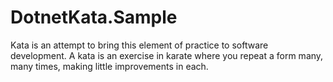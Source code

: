 # DotnetKata.Sample

Kata is an attempt to bring this element of practice to software development. A kata is an exercise in karate where you repeat a form many, many times, making little improvements in each.

